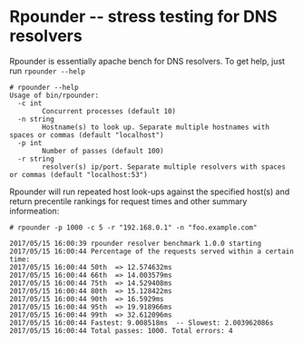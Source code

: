 # Rpounder -- stress testing for DNS  resolvers

Rpounder is essentially apache bench for DNS resolvers. To get help, just run `rpounder --help`

    # rpounder --help
	Usage of bin/rpounder:
	  -c int
			Concurrent processes (default 10)
	  -n string
			Hostname(s) to look up. Separate multiple hostnames with spaces or commas (default "localhost")
	  -p int
			Number of passes (default 100)
	  -r string
			resolver(s) ip/port. Separate multiple resolvers with spaces or commas (default "localhost:53")

Rpounder will run repeated host look-ups against the specified host(s) and return precentile rankings for request times
and other summary informeation:

	# rpounder -p 1000 -c 5 -r "192.168.0.1" -n "foo.example.com"

	2017/05/15 16:00:39 rpounder resolver benchmark 1.0.0 starting
	2017/05/15 16:00:44 Percentage of the requests served within a certain time:
	2017/05/15 16:00:44 50th  => 12.574632ms
	2017/05/15 16:00:44 66th  => 14.003579ms
	2017/05/15 16:00:44 75th  => 14.529408ms
	2017/05/15 16:00:44 80th  => 15.128422ms
	2017/05/15 16:00:44 90th  => 16.5929ms
	2017/05/15 16:00:44 95th  => 19.918966ms
	2017/05/15 16:00:44 99th  => 32.612096ms
	2017/05/15 16:00:44 Fastest: 9.008518ms  -- Slowest: 2.003962086s
	2017/05/15 16:00:44 Total passes: 1000. Total errors: 4

